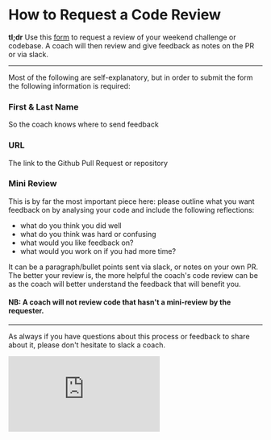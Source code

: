 # How to Request a Code Review


**tl;dr**
Use this [form][1] to request a review of your weekend challenge or codebase. A coach will then review and give feedback as notes on the PR or via slack.

---
Most of the following are self-explanatory, but in order to submit the form the following information is required:

### First & Last Name
So the coach knows where to send feedback

### URL
The link to the Github Pull Request or repository

### Mini Review
This is by far the most important piece here: please outline what you want feedback on by analysing your code and include the following reflections:
- what do you think you did well
- what do you think was hard or confusing
- what would you like feedback on?
- what would you work on if you had more time?

It can be a paragraph/bullet points sent via slack, or notes on your own PR. The better your review is, the more helpful the coach's code review can be as the coach will better understand the feedback that will benefit you.

#### NB: A coach will not review code that hasn't a mini-review by the requester.


---

As always if you have questions about this process or feedback to share about it, please don't hesitate to slack a coach.



[1]: https://code-review.makersacademy.com/reviews/new


![Tracking pixel](https://githubanalytics.herokuapp.com/course/request_a_code_review.md)
